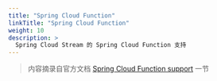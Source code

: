 ```yaml
---
title: "Spring Cloud Function"
linkTitle: "Spring Cloud Function"
weight: 10
description: >
  Spring Cloud Stream 的 Spring Cloud Function 支持
---
```


> 内容摘录自官方文档 [Spring Cloud Function support](https://docs.spring.io/spring-cloud-stream/docs/current/reference/html/spring-cloud-stream.html#spring_cloud_function) 一节

